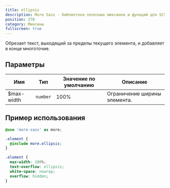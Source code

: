```yaml
---
title: ellipsis
description: More Sass - библиотека полезных миксинов и функций для SCSS.
position: 270
category: Миксины
fullscreen: true
---
```


Обрезает текст, выходящий за пределы текущего элемента, и добавляет в конце многоточие.

## Параметры

| Имя        | Тип      | Значение по умолчанию | Описание                     |
|------------|----------|-----------------------|------------------------------|
| $max-width | `number` | 100%                  | Ограничение ширины элемента. |

## Пример использования

<code-group>
  
  <code-block label="SCSS" active>

  ```scss
  @use 'more-sass' as more;
  
  .element {
  	@include more.ellipsis;
  }
  ```

  </code-block>

  <code-block label="Результат">

  ```css
  .element {
  	max-width: 100%;
  	text-overflow: ellipsis;
  	white-space: nowrap;
  	overflow: hidden;
  }
  ```

  </code-block>
  
</code-group>

